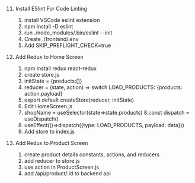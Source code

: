 11. Install ESlint For Code Linting 
    1. install VSCode eslint extension
    2. npm install -D eslint
    3. run ./node_modules/.bin/eslint --init
    4. Create ./frontend/.env
    5. Add SKIP_PREFLIGHT_CHECK=true


12. Add Redux to Home Screen
    1. npm install redux react-redux
    2. create store.js
    3. initState = {products:[]}
    4. reducer = (state, action) => switch LOAD_PRODUCTS: {products: action.payload}
    5. export default createStore(reducer, initState)
    6. Edit HomeScreen.js
    7. shopName = useSelector(state=>state.products)
    8.const dispatch = useDispatch()
    9. useEffect(()=>dispatch({type: LOAD_PRODUCTS, payload: data}))
    10. Add store to index.js


13. Add Redux to Product Screen
    1. create product details constants, actions, and reducers
    2. add reducer to store.js
    3. use action in ProductScreen.js
    4. add /api/product/:id to backend api